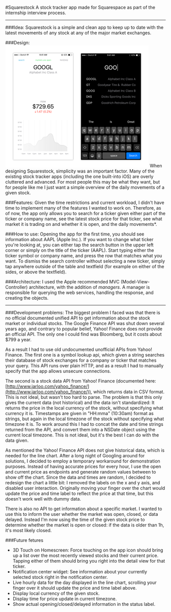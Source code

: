 #Squarestock
A stock tracker app made for Squarespace as part of the internship interview process.

---

###Idea:
Squarestock is a simple and clean app to keep up to date with the latest movements of any stock at any of the major market exchanges. 

###Design:
![Design Suggestion](design1.png)
When designing Squarestock, simplicity was an important factor. Many of the existing stock tracker apps (including the one built-into iOS) are overly cluttered and advanced. For most people this may be what they want, but for people like me I just want a simple overview of the daily movements of a given stock.

###Features:
Given the time restrictions and current workload, I didn't have time to implement many of the features I wanted to work on. Therefore, as of now, the app only allows you to search for a ticker given either part of the ticker or company name, see the latest stock price for that ticker, see what market it is trading on and whether it is open, and the daily movements*. 

###How to use:
Opening the app for the first time, you should see information about AAPL (Apple Inc.). If you want to change what ticker you're looking at, you can either tap the search button in the upper left corner or simply on the title of the ticker (AAPL). Start typing either the ticker symbol or company name, and press the row that matches what you want. To dismiss the search controller without selecting a new ticker, simply tap anywhere outside of the table and textfield (for example on either of the sides, or above the textfield).

###Architecture:
I used the Apple recommended MVC (Model-View-Controller) architecture, with the addition of *managers*. A manager is responsible for querying the web services, handling the response, and creating the objects.

---

###Development problems:
The biggest problem I faced was that there is no official documented unified API to get information about the stock market or individual stocks. The Google Finance API was shut down several years ago, and contrary to popular belief, Yahoo! Finance does not provide an official API. The only one I could find was Bloomberg, but it costs about $799 a year. 

As a result I had to use old undocumented unofficial APIs from Yahoo! Finance. The first one is a symbol lookup api, which given a string searches their database of stock exchanges for a company or ticker that matches your query. This API runs over plain HTTP, and as a result I had to manually specify that the app allows unsecure connections. 

The second is a stock data API from Yahoo! Finance (documented here: [http://www.jarloo.com/yahoo_finance/](http://www.jarloo.com/yahoo_finance/)), which returns data in CSV format. This is not ideal, but wasn't too hard to parse. The problem is that this only gives the current data (not historical) and the data isn't standardized: It returns the price in the local currency of the stock, without specifying what currency it is. Timestamps are given in "HH:mma" (10:30am) format as strings, but again in the local timezone of the stock without specifying what timezone it is. To work around this I had to concat the date and time strings returned from the API, and convert them into a NSDate object using the current local timezone. This is not ideal, but it's the best I can do with the data given.

As mentioned the Yahoo! Finance API does not give historical data, which is needed for the line chart. After a long night of Googling around for solutions, I decided to employ a temporary workaround for demonstration purposes. Instead of having accurate prices for every hour, I use the open and current price as endpoints and generate random values between to show off the chart. Since the data and times are random, I decided to redesign the chart a little bit: I removed the labels on the x and y axis, and disabled user interaction. Originally moving your finger over the chart would update the price and time label to reflect the price at that time, but this doesn't work well with dummy data. 

There is also no API to get information about a specific market. I wanted to use this to inform the user whether the market was open, closed, or data delayed. Instead I'm  now using the time of the given stock price to determine whether the market is open or closed: if the data is older than 1h, it's most likely closed. 

###Future fetures
* 3D Touch on Homescreen: Force touching on the app icon should bring up a list over the most recently viewed stocks and their current price. Tapping either of them should bring you right into the detail view for that ticker. 
* Notification center widget: See information about your currently selected stock right in the notification center.
* Live hourly data for the day displayed in the line chart, scrolling your finger over it should update the price and time label above. 
* Display local currency of the given stock.
* Display time for price update in current timezone.
* Show actual opening/closed/delayed information in the status label.